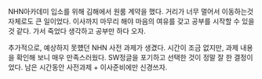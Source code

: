 NHN아카데미 입소를 위해 김해에서 원룸 계약을 했다. 거리가 너무 멀어서 이동하는것 자체로도 큰 일이었다. 이사까지 마무리 해야 마음의 여유를 갖고 공부를 시작할 수 있을 것 같다. 가서 죽었다 생각하고 공부만 하다 오자.

추가적으로, 예상하지 못헀던 NHN 사전 과제가 생겼다. 시간이 조금 없지만, 과제 내용을 확인해 보니 매우 만족스러웠다. SW정글을 포기하고 선택한 것이 정말 잘 한 결정이었다. 남은 시간동안 사전과제 + 이사준비에만 신경쓰자.